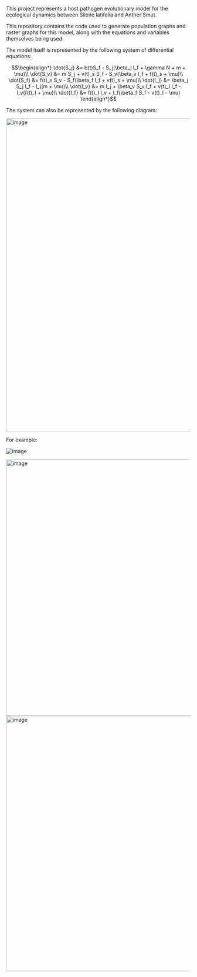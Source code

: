 This project represents a host pathogen evolutionary model for the ecological dynamics between Silene latifolia and Anther Smut.

This repository contains the code used to generate population graphs and raster graphs for this model, along with the equations and variables themselves being used.

The model itself is represented by the following system of differential equations:

$$\begin{align*}
\dot{S_j} &= b(t)S_f - S_j(\beta_j I_f + \gamma N + m + \mu)\\
\dot{S_v} &= m S_j + v(t)_s S_f - S_v(\beta_v  I_f + f(t)_s + \mu)\\
\dot{S_f} &= f(t)_s S_v - S_f(\beta_f I_f + v(t)_s + \mu)\\
\dot{I_j} &= \beta_j S_j I_f - I_j(m + \mu)\\
\dot{I_v} &= m I_j + \beta_v S_v I_f  + v(t)_I I_f - I_v(f(t)_I + \mu)\\
\dot{I_f} &= f(t)_I I_v + I_f(\beta_f S_f - v(t)_I - \mu) 
\end{align*}$$

The system can also be represented by the following diagram:

<img width="852" alt="image" src="https://github.com/user-attachments/assets/fd5890a1-25bb-449b-b6a3-91de70949038">

For example:

![image](https://github.com/user-attachments/assets/b5abef7a-3445-481b-a6ac-7f4087dcba5f)

<img width="698" alt="image" src="https://github.com/user-attachments/assets/a7a4c725-8758-4a50-83b0-7a8e73cf53ec">

<img width="695" alt="image" src="https://github.com/user-attachments/assets/202ce9b2-5d57-4a27-b301-4b9bb3dc1392">
